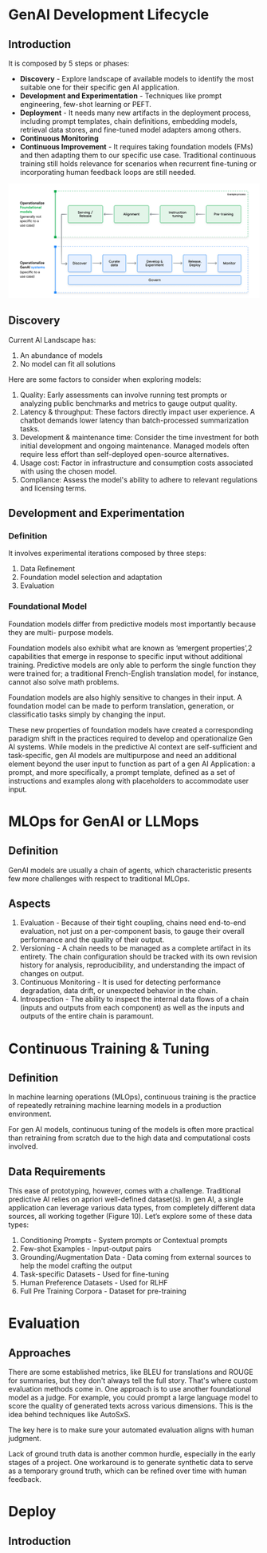 # GenAI Development Lifecycle
## Introduction
It is composed by 5 steps or phases:
- **Discovery** - Explore landscape of available models to identify the most suitable one for their specific gen AI
application.
- **Development and Experimentation** - Techniques like prompt engineering, few-shot learning or PEFT.
- **Deployment** - It needs many new artifacts in the deployment process, including
prompt templates, chain definitions, embedding models, retrieval data stores, and fine-tuned
model adapters among others.
- **Continuous Monitoring**
- **Continuous Improvement** - It requires taking foundation models (FMs) and then adapting them to our specific use case.
Traditional continuous training still holds relevance for scenarios when recurrent 
fine-tuning or incorporating human feedback loops are still needed.

![GenAI Lifecycle](./images/genai_lifecycle.png)

## Discovery
Current AI Landscape has:
1. An abundance of models
2. No model can fit all solutions

Here are some factors to consider when exploring models:
1. Quality: Early assessments can involve running test prompts or analyzing public
benchmarks and metrics to gauge output quality.
2. Latency & throughput: These factors directly impact user experience. A chatbot
demands lower latency than batch-processed summarization tasks.
3. Development & maintenance time: Consider the time investment for both initial
development and ongoing maintenance. Managed models often require less effort than
self-deployed open-source alternatives.
4. Usage cost: Factor in infrastructure and consumption costs associated with using the
chosen model.
5. Compliance: Assess the model's ability to adhere to relevant regulations and
licensing terms.

## Development and Experimentation
### Definition
It involves experimental iterations composed by three steps:
1. Data Refinement
2. Foundation model selection and adaptation
3. Evaluation

### Foundational Model
Foundation models differ from predictive models most importantly because they are multi-
purpose models.

Foundation models also exhibit what are known as ‘emergent properties’,2 capabilities that
emerge in response to specific input without additional training. Predictive models are
only able to perform the single function they were trained for; a traditional French-English
translation model, for instance, cannot also solve math problems.

Foundation models are also highly sensitive to changes in their input. A foundation model can be made to perform translation, generation, or classificatio
tasks simply by changing the input.

These new properties of foundation models have created a corresponding paradigm shift
in the practices required to develop and operationalize Gen AI systems. While models in
the predictive AI context are self-sufficient and task-specific, gen AI models are multipurpose
and need an additional element beyond the user input to function as part of a
gen AI Application: a prompt, and more specifically, a prompt template, defined as a set of
instructions and examples along with placeholders to accommodate user input.

# MLOps for GenAI or LLMops
## Definition
GenAI models are usually a chain of agents, which characteristic presents few more challenges with respect to traditional MLOps.

## Aspects
1. Evaluation - Because of their tight coupling, chains need end-to-end evaluation, not just
on a per-component basis, to gauge their overall performance and the quality of their
output.
2. Versioning - A chain needs to be managed as a complete artifact in its entirety. The chain
configuration should be tracked with its own revision history for analysis, reproducibility,
and understanding the impact of changes on output.
3. Continuous Monitoring - It is used for detecting
performance degradation, data drift, or unexpected behavior in the chain.
4. Introspection - The ability to inspect the internal data flows of a chain (inputs and outputs
from each component) as well as the inputs and outputs of the entire chain is paramount.

# Continuous Training & Tuning
## Definition
In machine learning operations (MLOps), continuous training is the practice of repeatedly
retraining machine learning models in a production environment.

For gen AI models, continuous tuning of the models is often more practical than
retraining from scratch due to the high data and computational costs involved.

## Data Requirements
This ease of prototyping, however, comes with a challenge. Traditional predictive AI relies on
apriori well-defined dataset(s). In gen AI, a single application can leverage various data types,
from completely different data sources, all working together (Figure 10). Let’s explore some
of these data types:
1. Conditioning Prompts - System prompts or Contextual prompts
2. Few-shot Examples - Input-output pairs
3. Grounding/Augmentation Data - Data coming from external sources to help the model crafting the output
4. Task-specific Datasets - Used for fine-tuning
5. Human Preference Datasets - Used for RLHF
6. Full Pre Training Corpora - Dataset for pre-training

# Evaluation
## Approaches
There are some established metrics, like BLEU for translations and ROUGE for summaries,
but they don't always tell the full story. That's where custom evaluation methods come in.
One approach is to use another foundational model as a judge. For example, you could
prompt a large language model to score the quality of generated texts across various
dimensions. This is the idea behind techniques like AutoSxS.

The key here is to make sure your automated evaluation aligns with human judgment.

Lack of ground truth data is another common hurdle, especially in the early stages of a
project. One workaround is to generate synthetic data to serve as a temporary ground truth,
which can be refined over time with human feedback.

# Deploy
## Introduction